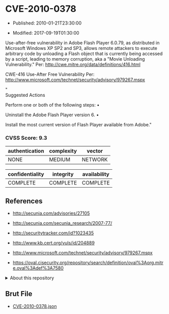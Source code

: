 # CVE-2010-0378

- Published: 2010-01-21T23:30:00

- Modified: 2017-09-19T01:30:00

Use-after-free vulnerability in Adobe Flash Player 6.0.79, as distributed in Microsoft Windows XP SP2 and SP3, allows remote attackers to execute arbitrary code by unloading a Flash object that is currently being accessed by a script, leading to memory corruption, aka a "Movie Unloading Vulnerability." Per: http://cwe.mitre.org/data/definitions/416.html

CWE-416 Use-After Free Vulnerability Per: http://www.microsoft.com/technet/security/advisory/979267.mspx

"	
Suggested Actions

Perform one or both of the following steps:
•	

Uninstall the Adobe Flash Player version 6.
•	

Install the most current version of Flash Player available from Adobe."

### CVSS Score: **9.3**

| authentication | complexity | vector |
| --- | --- | --- |
| NONE | MEDIUM | NETWORK |

| confidentiality | integrity | availability |
| --- | --- | --- |
| COMPLETE | COMPLETE | COMPLETE |

## References

* http://secunia.com/advisories/27105

* http://secunia.com/secunia_research/2007-77/

* http://securitytracker.com/id?1023435

* http://www.kb.cert.org/vuls/id/204889

* http://www.microsoft.com/technet/security/advisory/979267.mspx

* https://oval.cisecurity.org/repository/search/definition/oval%3Aorg.mitre.oval%3Adef%3A7580

<details>
<summary>About this repository</summary> 

  This repository is part of the project [Live Hack CVE](https://github.com/Live-Hack-CVE). Main website can be found [www.live-hack.org](https://www.live-hack.org) 
  
  Made by [Sn0wAlice](https://github.com/Sn0wAlice) for the people that care about security and need to have a feed of the latest CVEs. Hope you enjoy it, don't forget to star the repo and follow me on [Twitter](https://twitter.com/Sn0wAlice) and [Github](https://github.com/Sn0wAlice). And that is my [personnal website](https://www.alice-snow.me/)

  - [Home Page](https://github.com/Live-Hack-CVE)
  - [Framework](https://github.com/Live-Hack-CVE/cve-framework)
  - [CVE database](https://github.com/Live-Hack-CVE/full_database)
  - [Changelog](https://github.com/Live-Hack-CVE/Changelog)
</details>

## Brut File

* [CVE-2010-0378.json](https://raw.githubusercontent.com/Live-Hack-CVE/full_database/main/cves/2010/CVE-2010-0378.json)

